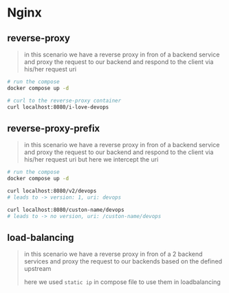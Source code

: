 # Nginx

## reverse-proxy

> in this scenario we have a reverse proxy in fron of a backend service and proxy the request to our backend and respond to the client via his/her request uri

``` bash
# run the compose
docker compose up -d

# curl to the reverse-proxy container
curl localhost:8080/i-love-devops
```

## reverse-proxy-prefix

> in this scenario we have a reverse proxy in fron of a backend service and proxy the request to our backend and respond to the client via his/her request uri but here we intercept the uri

``` bash
# run the compose
docker compose up -d

curl localhost:8080/v2/devops
# leads to -> version: 1, uri: devops

curl localhost:8080/custon-name/devops
# leads to -> no version, uri: /custon-name/devops
```

## load-balancing

> in this scenario we have a reverse proxy in fron of a 2 backend services and proxy the request to our backends based on the defined upstream
>
> here we used `static ip` in compose file to use them in loadbalancing 
